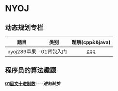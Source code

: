 # NYOJ
## 动态规划专栏
|题目|类别|题解(cpp&&java)|
|:----:|:----:|:----:|
|nyoj289苹果|01背包入门|[cpp](https://blog.csdn.net/m0_38024592/article/details/80084851)|



## 程序员的算法趣题

#### [**01回文十进制数**](https://blog.csdn.net/m0_38024592/article/details/80067054)----*进制转换*

